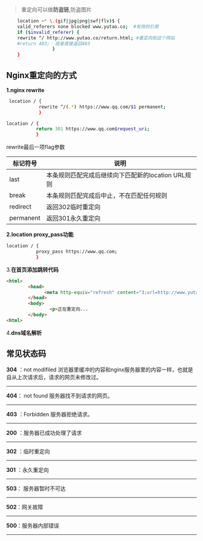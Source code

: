 
>重定向可以做**防盗链**,防盗图片

```bash
	location ~* \.(gif|jpg|png|swf|flv)$ { 
    valid_referers none blocked www.yutao.co;  #有效的引用
    if ($invalid_referer) { 
    rewrite ^/ http://www.yutao.co/return.html; #重定向到这个网站
    #return 403;  或者直接返回403 
  				 } 
	}
```
## Nginx重定向的方式

**1.nginx rewrite**
```bash
 location / {
            rewrite ^/(.*) https://www.qq.com/$1 permanent;
            }
```

```bash
location / {
		   return 301 https://www.qq.com$request_uri;
		   }
```

rewrite最后一项flag参数

| 标记符号 | 说明|
|--|--|
|  last| 本条规则匹配完成后继续向下匹配新的location URL规则 |
|break|本条规则匹配完成后中止，不在匹配任何规则
|redirect|返回302临时重定向
|permanent|返回301永久重定向

**2.location proxy_pass功能**

```bash
location / {
		   proxy_pass https://www.qq.com;
		   }
```
3.**在首页添加跳转代码**

```html
<html>
        <head>
              <meta http-equiv="refresh" content="3;url=http://www.yutao.co"> #三秒后重定向到www.yutao.co
        </head>
        <body>
                <p>正在重定向... 
        </body>
<html>
```
   
4.**dns域名解析**





## 常见状态码

**304** ：not modifiled 浏览器里缓冲的内容和nginx服务器里的内容一样，也就是自从上次请求后，请求的网页未修改过。
***
**404**： not found 服务器找不到请求的网页。
***
**403** ：Forbidden 服务器拒绝请求。
***
**200** ：服务器已成功处理了请求
***
**302** ：临时重定向
***
**301** ：永久重定向
***
**503**： 服务器暂时不可达
***
**502**：网关故障
***
**500**：服务器内部错误
***

